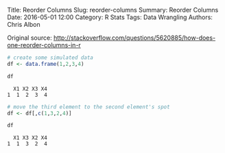 Title: Reorder Columns
Slug: reorder-columns
Summary: Reorder Columns
Date: 2016-05-01 12:00
Category: R Stats
Tags: Data Wrangling
Authors: Chris Albon


Original source: http://stackoverflow.com/questions/5620885/how-does-one-reorder-columns-in-r


```R
# create some simulated data
df <- data.frame(1,2,3,4)
```


```R
df
```




      X1 X2 X3 X4
    1  1  2  3  4




```R
# move the third element to the second element's spot
df <- df[,c(1,3,2,4)]
```


```R
df
```




      X1 X3 X2 X4
    1  1  3  2  4
